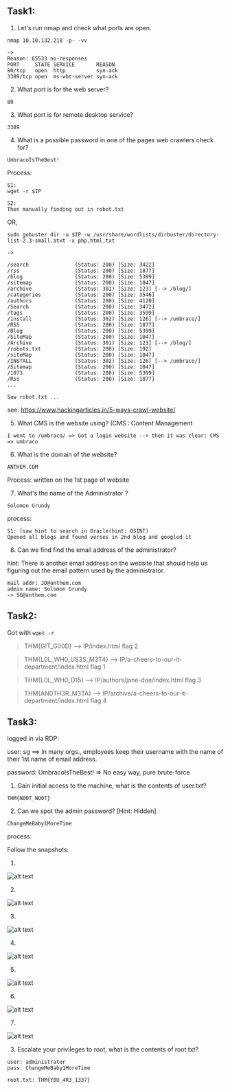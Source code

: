 
## Task1:

1. Let's run nmap and check what ports are open.

```
nmap 10.10.132.218 -p- -vv

->
Reason: 65533 no-responses
PORT     STATE SERVICE       REASON
80/tcp   open  http          syn-ack
3389/tcp open  ms-wbt-server syn-ack
```

2. What port is for the web server?

```
80
```

3. What port is for remote desktop service?

```
3389
```

4. What is a possible password in one of the pages web crawlers check for?

```
UmbracoIsTheBest!
```
Process:
```
S1:
wget -r $IP

S2:
Then manually finding out in robot.txt
```
OR,
```
sudo gobuster dir -u $IP -w /usr/share/wordlists/dirbuster/directory-list-2.3-small.atxt -x php,html,txt

->

/search               (Status: 200) [Size: 3422]
/rss                  (Status: 200) [Size: 1877]
/blog                 (Status: 200) [Size: 5399]
/sitemap              (Status: 200) [Size: 1047]
/archive              (Status: 301) [Size: 123] [--> /blog/]
/categories           (Status: 200) [Size: 3546]            
/authors              (Status: 200) [Size: 4120]            
/Search               (Status: 200) [Size: 3472]            
/tags                 (Status: 200) [Size: 3599]            
/install              (Status: 302) [Size: 126] [--> /umbraco/]
/RSS                  (Status: 200) [Size: 1877]               
/Blog                 (Status: 200) [Size: 5399]               
/SiteMap              (Status: 200) [Size: 1047]               
/Archive              (Status: 301) [Size: 123] [--> /blog/]   
/robots.txt           (Status: 200) [Size: 192]                
/siteMap              (Status: 200) [Size: 1047]               
/INSTALL              (Status: 302) [Size: 126] [--> /umbraco/]
/Sitemap              (Status: 200) [Size: 1047]               
/1073                 (Status: 200) [Size: 5399]               
/Rss                  (Status: 200) [Size: 1877]
...

Saw robot.txt ...
```
see: https://www.hackingarticles.in/5-ways-crawl-website/


5. What CMS is the website using? (CMS : Content Management 
```
I went to /umbraco/ => Got a login website --> then it was clear: CMS => umbraco
```

6. What is the domain of the website?
```
ANTHEM.COM 
```
Process: written on the 1st page of website

7. What's the name of the Administrator ?
```
Solomon Grundy
```
process:
```
S1: [saw hint to search in Oracle(hint: OSINT)
Opened all blogs and found verses in 2nd blog and googled it
```

8. Can we find find the email address of the administrator?

hint: There is another email address on the website that should help us
figuring out the email pattern used by the administrator.
```
mail addr: JD@anthem.com
admin name: Solomon Grundy
-> SG@anthem.com
```

## Task2:

Got with `wget -r`

>THM{G!T_G00D} --> IP/index.html        flag 2

>THM{L0L_WH0_US3S_M3T4} --> IP/a-cheers-to-our-it-department/index.html    flag 1

>THM{L0L_WH0_D15} --> IP/authors/jane-doe/index.html			   flag 3

>THM{AN0TH3R_M3TA} --> IP/archive/a-cheers-to-our-it-department/index.html flag 4


## Task3:

logged in via RDP:

user: sg	==> In many orgs., employees keep their username with the
		    name of their 1st name of email address.

password: UmbracoIsTheBest!      => No easy way, pure brute-force

1. Gain initial access to the machine, what is the contents of user.txt?
```
THM{N00T_NO0T}
```

2. Can we spot the admin password? [Hint: Hidden]
```
ChangeMeBaby1MoreTime
```

process:

Follow the snapshots:

1.
![alt text](https://github.com/reveng007/TryHackMe/blob/main/Anthem-win%20machine/hidden_file_show.jpg?raw=true)

2.
![alt text](https://github.com/reveng007/TryHackMe/blob/main/Anthem-win%20machine/backup.png?raw=true)

3.
![alt text](https://github.com/reveng007/TryHackMe/blob/main/Anthem-win%20machine/no_permission.png?raw=true)

4.
![alt text](https://github.com/reveng007/TryHackMe/blob/main/Anthem-win%20machine/updating_perm1.png?raw=true)

5.
![alt text](https://github.com/reveng007/TryHackMe/blob/main/Anthem-win%20machine/updating_perm2.png?raw=true)

6.
![alt text](https://github.com/reveng007/TryHackMe/blob/main/Anthem-win%20machine/updating_perm3.png?raw=true)

7.
![alt text](https://github.com/reveng007/TryHackMe/blob/main/Anthem-win%20machine/updating_perm4.png?raw=true)




3. Escalate your privileges to root, what is the contents of root.txt?
```
user: administrator
pass: ChangeMeBaby1MoreTime

root.txt: THM{Y0U_4R3_1337}
```

